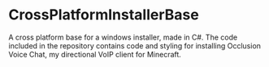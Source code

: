 # CrossPlatformInstallerBase
A cross platform base for a windows installer, made in C#. The code included in the repository contains code and styling for installing Occlusion Voice Chat, my directional VoIP client for Minecraft.

